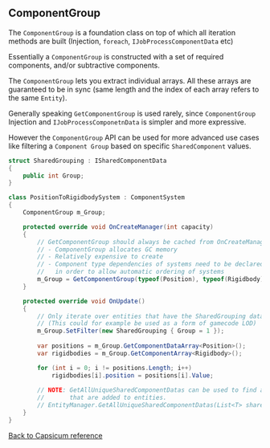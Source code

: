 ## ComponentGroup

The `ComponentGroup` is a foundation class on top of which all iteration methods are built (Injection, `foreach`, `IJobProcessComponentData` etc)

Essentially a `ComponentGroup` is constructed with a set of required components, and/or subtractive components. 

The `ComponentGroup` lets you extract individual arrays. All these arrays are guaranteed to be in sync (same length and the index of each array refers to the same `Entity`).

Generally speaking `GetComponentGroup` is used rarely, since `ComponentGroup` Injection and `IJobProcessComponetnData` is simpler and more expressive.

However the `ComponentGroup` API can be used for more advanced use cases like filtering a `Component Group` based on specific `SharedComponent` values.

```cs
struct SharedGrouping : ISharedComponentData
{
    public int Group;
}

class PositionToRigidbodySystem : ComponentSystem
{
    ComponentGroup m_Group;

    protected override void OnCreateManager(int capacity)
    {
        // GetComponentGroup should always be cached from OnCreateManager, never from OnUpdate
        // - ComponentGroup allocates GC memory
        // - Relatively expensive to create
        // - Component type dependencies of systems need to be declared during OnCreateManager,
        //   in order to allow automatic ordering of systems
        m_Group = GetComponentGroup(typeof(Position), typeof(Rigidbody), typeof(SharedGrouping));
    }

    protected override void OnUpdate()
    {
        // Only iterate over entities that have the SharedGrouping data set to 1
        // (This could for example be used as a form of gamecode LOD)
        m_Group.SetFilter(new SharedGrouping { Group = 1 });
        
        var positions = m_Group.GetComponentDataArray<Position>();
        var rigidbodies = m_Group.GetComponentArray<Rigidbody>();

        for (int i = 0; i != positions.Length; i++)
            rigidbodies[i].position = positions[i].Value;
            
        // NOTE: GetAllUniqueSharedComponentDatas can be used to find all unique shared components 
        //       that are added to entities. 
        // EntityManager.GetAllUniqueSharedComponentDatas(List<T> shared);
    }
}
```

[Back to Capsicum reference](index.md)